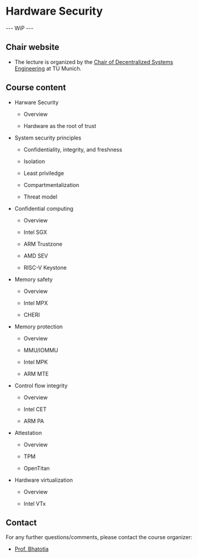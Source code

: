 # Hardware Security

--- WiP --- 


## Chair website

- The lecture is organized by the [Chair of Decentralized Systems Engineering](https://dse.in.tum.de/) at TU Munich.

## Course content


- Harware Security

  - Overview
  
  - Hardware as the root of trust

- System security principles

  - Confidentiality, integrity, and freshness
  
  - Isolation
  
  - Least priviledge
  
  - Compartmentalization
  
  - Threat model  

- Confidential computing

  - Overview

  - Intel SGX
  
  - ARM Trustzone
  
  - AMD SEV
  
  - RISC-V Keystone
  
  
- Memory safety

  - Overview
  
  - Intel MPX
  
  - CHERI
  
- Memory protection

  - Overview
  
  - MMU/IOMMU
  
  - Intel MPK
  
  - ARM MTE
  
- Control flow integrity

  - Overview
  
  - Intel CET
  
  - ARM PA
  
- Attestation

  - Overview
  
  - TPM
  
  - OpenTitan


- Hardware virtualization

  - Overview
  
  - Intel VTx

## Contact

For any further questions/comments, please contact the course organizer:

- [Prof. Bhatotia](https://dse.in.tum.de/bhatotia/)

